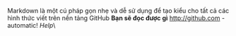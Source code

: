 Markdown là một cú pháp gọn nhẹ và dễ sử dụng để tạo kiểu cho tất cả các hình thức viết trên nền tảng GitHub 
**Bạn sẽ đọc được gì** 
http://github.com - automatic!
_Help_\
